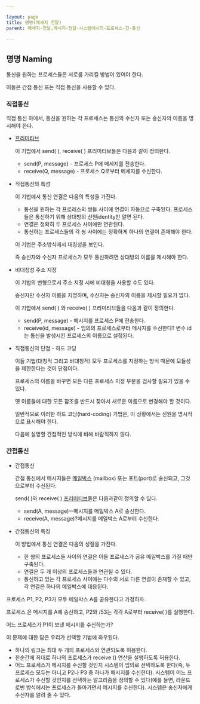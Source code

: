 ```yaml
---

layout: page
title: 명명(메세지 전달)
parent: 메세지-전달,메시지-전달-시스템에서의-프로세스-간-통신

---
```


## 명명 Naming

통신을 원하는 프로세스들은 서로를 가리킬 방법이 있어야 한다.

이들은 간접 통신 또는 직접 통신을 사용할 수 있다.

### 직접통신

직접 통신 하에서, 통신을 원하는 각 프로세스는 통신의 수신자 또는 송신자의 이름을 명시해야 한다.

- [프리미티브](프리미티브.md)
    
    이 기법에서 send( ), receive( ) 프리미티브들은 다음과 같이 정의한다.
    
    - send(P, message} - 프로세스 P에 메세지를 전송한다.
    - receive(Q, message) - 프로세스 Q로부터 메세지를 수신한다.

- 직접통신의 특성
    
    이 기법에서 통신 연결은 다음의 특성을 가진다.
    
    - 통신을 원하는 각 프로레스의 쌍들 사이에 연결이 자동으로 구축된다.
    프로세스들은 통신하기 위해 상대방의 신원identity만 알면 된다.
    - 연결은 정확히 두 프로세스 사이에만 연관된다.
    - 통신하는 프로세스들의 각 쌍 사이에는 정확하게 하나의 연결이 존재해야 한다.
    
    이 기법은 주소방식에서 대칭성을 보인다.
    
    즉 송신자와 수신자 프로세스가 모두 통신하려면 상대방의 이름을 제시해야 한다.
    
- 비대칭성 주소 지정
    
    이 기법의 변형으로서 주소 지정 시에 비대칭을 사용할 수도 있다.
    
    송신자만 수신자 이름을 지명하며, 수신자는 송신자의 이름을 제시할 필요가 없다.
    
    이 기법에서  send( ) 와 receive( )  프리미티브들을 다음과 같이 정의한다.
    
    - send(P, message) - 메시지를 프로세스 P에 전송한다.
    - receive(id, message) - 임의의 프로세스로부터 메시지를 수신한다? 변수 id는 통신을 발생시킨 프로세스의 이름으로 설정된다.

- 직접통신의 단점 - 하드 코딩
    
    이들 기법(대칭적 그리고 비대칭적) 모두 프로세스를 지정하는 방식 때문에 모듈성을 제한한다는 것이 단점이다.
    
    프로세스의 이름을 바꾸면 모든 다른 프로세스 지정 부분을 검사할 필요가 있을 수 있다.
    
    옛 이름들에 대한 모든 참조를 반드시 찾아서 새로운 이름으로 변경해야 할 것이다.
    
    일반적으로 이러한 하드 코당(hard-coding) 기법은, 이 상황에서는 신원을 명시적으로 표시해야 한다.
    
    다음에 설명할 간접적인 방식에 비해 바람직하지 않다.
    
### 간접통신

- 간접통신
    
    간접 통신에서 메시지들은 [메일박스](메일박스.md) (mailbox) 또는 포트(port)로 송신되고, 그것으로부터 수신된다.
     
    send( )와 receive( ) [프리미티브](프리미티브.md)들은 다음과같이 정의할 수 있다.
    
    - send(A, message)ㅡ메시지를 메일박스 A로 송신한다.
    - receive(A, message)?메시지를 메일박스 A로부터 수신한다.

- 간접통신의 특징
    
    이 방법에서 통신 연결은 다음의 성질을 가진다.
    
    - 한 쌍의 프로세스들 사이의 연결은 이들 프로세스가 공유 메일박스를 가질 때만 구축된다.
    - 연결은 두 개 이상의 프로세스들과 연관될 수 있다.
    - 통신하고 있는 각 프로세스 사이에는 다수의 서로 다른 연결이 존재할 수 있고, 각 연결은 하나의 메일박스에 대응된다.

프로세스 P1, P2, P3가 모두 메일박스 A를 공유한다고 가정하자.

프로세스 은 메시지를 A에 송신하고, P2와 /53는 각각 A로부터 receive( )를 실행한다.

어느 프로세스가 P1이 보낸 메시지를 수신하는가?

이 문제에 대한 답은 우리가 선택할 기법에 좌우된다.

- 하나의 링크는 최대 두 개의 프로세스와 연관되도록 허용한다.
- 한순간에 최대로 하나의 프로세스가 receive () 연산을 실행하도록 허용한다.
- 어느 프로세스가 메시지를 수신할 것인지 시스템이 임의로 선택하도록 한다(즉, 두프로세스 모두는 아니고 P2나 P3 중 하나가 메시지를 수신한다). 시스템이 어느 프로세스가 수신할 것인지를 선택하는 알고리즘을 정의할 수 있다(예를 들면, 라운드로빈 방식에서는 프로세스가 돌아가면서 메시지를 수신한다). 시스템은 송신자에게 수신자를 알려 줄 수 있다.
